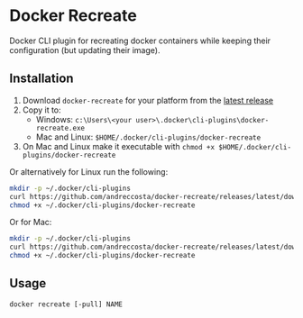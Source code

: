 # Docker Recreate

Docker CLI plugin for recreating docker containers while keeping their configuration (but updating their image).

## Installation

1. Download `docker-recreate` for your platform from the [latest release](https://github.com/andreccosta/docker-recreate/releases/lastest)
1. Copy it to:
   - Windows: `c:\Users\<your user>\.docker\cli-plugins\docker-recreate.exe`
   - Mac and Linux: `$HOME/.docker/cli-plugins/docker-recreate`
1. On Mac and Linux make it executable with `chmod +x $HOME/.docker/cli-plugins/docker-recreate`

Or alternatively for Linux run the following:

```sh
mkdir -p ~/.docker/cli-plugins
curl https://github.com/andreccosta/docker-recreate/releases/latest/download/docker-recreate-linux-amd64 -L -s -S -o ~/.docker/cli-plugins/docker-recreate
chmod +x ~/.docker/cli-plugins/docker-recreate
```

Or for Mac:

```sh
mkdir -p ~/.docker/cli-plugins
curl https://github.com/andreccosta/docker-recreate/releases/latest/download/docker-recreate-darwin-amd64 -L -s -S -o ~/.docker/cli-plugins/docker-recreate
chmod +x ~/.docker/cli-plugins/docker-recreate
```

## Usage

```console
docker recreate [-pull] NAME
```
